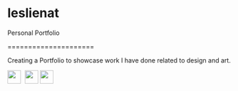 # leslienat
Personal Portfolio

=====================

Creating a Portfolio to showcase work I have done related to design and art.

<div>
	<a href="http://www.instagram.com/leslie.nat.art"><img src="https://cdn2.iconfinder.com/data/icons/social-media-2285/512/1_Instagram_colored_svg_1-512.png" width="30 px" style="padding-right: 5px;"/></a>
	<a href="http://www.facebook.com/leslie.nat.art"><img src="https://cdn1.iconfinder.com/data/icons/social-media-2285/512/Colored_Facebook3_svg-512.png" width="30 px"/></a>
	<a href="https://www.linkedin.com/in/leslienat"><img src="https://cdn2.iconfinder.com/data/icons/social-media-2285/512/1_Linkedin_unofficial_colored_svg-512.png" width="30 px"/></a>
</div>